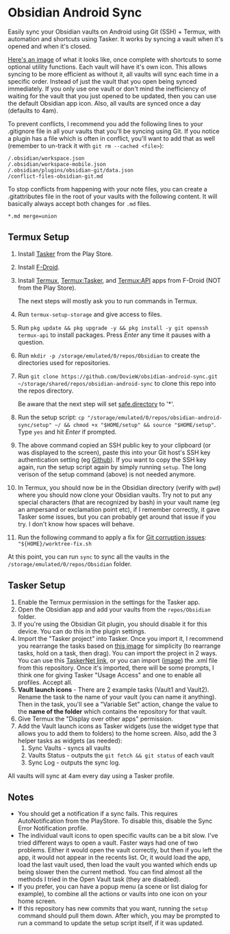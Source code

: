 # Obsidian Android Sync
Easily sync your Obsidian vaults on Android using Git (SSH) + Termux, with automation and shortcuts using Tasker.
It works by syncing a vault when it's opened and when it's closed.

[Here's an image](https://bit.ly/40hLIyt) of what it looks like, once complete with shortcuts to some optional utility functions. Each vault will have it's own icon. This allows syncing to be more efficient as without it, all vaults will sync each time in a specific order. Instead of just the vault that you open being synced immediately. If you only use one vault or don't mind the inefficiency of waiting for the vault that you just opened to be updated, then you can use the default Obsidian app icon. Also, all vaults are synced once a day (defaults to 4am).

To prevent conflicts, I recommend you add the following lines to your .gitignore file in all your vaults that you'll be syncing using Git. If you notice a plugin has a file which is often in conflict, you'll want to add that as well (remember to un-track it with `git rm --cached <file>`):
```gitignore
/.obsidian/workspace.json
/.obsidian/workspace-mobile.json
/.obsidian/plugins/obsidian-git/data.json
/conflict-files-obsidian-git.md
```
To stop conflicts from happening with your note files, you can create a .gitattributes file in the root of your vaults with the following content. It will basically always accept both changes for `.md` files.
```gitattributes
*.md merge=union
```
## Termux Setup
1. Install [Tasker](https://play.google.com/store/apps/details?id=net.dinglisch.android.taskerm&hl=en_US&gl=US) from the Play Store.
2. Install [F-Droid](https://f-droid.org/en/).
3. Install [Termux](https://f-droid.org/en/packages/com.termux/), [Termux:Tasker](https://f-droid.org/en/packages/com.termux.tasker/), and [Termux:API](https://f-droid.org/en/packages/com.termux.api/) apps from F-Droid (NOT from the Play Store).

   The next steps will mostly ask you to run commands in Termux.
4. Run `termux-setup-storage` and give access to files.
5. Run `pkg update && pkg upgrade -y && pkg install -y git openssh termux-api` to install packages. Press *Enter* any time it pauses with a question.
6. Run `mkdir -p /storage/emulated/0/repos/Obsidian` to create the directories used for repositories.
7. Run `git clone https://github.com/DovieW/obsidian-android-sync.git ~/storage/shared/repos/obsidian-android-sync` to clone this repo into the repos directory.

   Be aware that the next step will set [safe.directory](https://git-scm.com/docs/git-config/2.35.2#Documentation/git-config.txt-safedirectory) to '*'.
8. Run the setup script: `cp "/storage/emulated/0/repos/obsidian-android-sync/setup" ~/ && chmod +x "$HOME/setup" && source "$HOME/setup"`. Type `yes` and hit *Enter* if prompted.
9. The above command copied an SSH public key to your clipboard (or was displayed to the screen), paste this into your Git host's SSH key authentication setting (eg [Github](https://github.com/settings/keys)). If you want to copy the SSH key again, run the setup script again by simply running `setup`. The long verison of the setup command (above) is not needed anymore.
10. In Termux, you should now be in the Obsidian directory (verify with `pwd`) where you should now clone your Obsidian vaults. Try not to put any special characters (that are recognized by bash) in your vault name (eg an ampersand or exclamation point etc), if I remember correctly, it gave Tasker some issues, but you can probably get around that issue if you try. I don't know how spaces will behave.
11. Run the following command to apply a fix for [Git corruption issues](https://github.com/DovieW/obsidian-android-sync/issues/7): `"${HOME}/worktree-fix.sh`

At this point, you can run `sync` to sync all the vaults in the `/storage/emulated/0/repos/Obsidian` folder.
## Tasker Setup
1. Enable the Termux permission in the settings for the Tasker app.
2. Open the Obsidian app and add your vaults from the `repos/Obsidian` folder.
3. If you're using the Obsidian Git plugin, you should disable it for this device. You can do this in the plugin settings.
4. Import the "Tasker project" into Tasker. Once you import it, I recommend you rearrange the tasks based on [this image](https://imgur.com/a/6Gj6aRj) for simplicity (to rearrange tasks, hold on a task, then drag). You can import the project in 2 ways. You can use this [TaskerNet link](https://taskernet.com/shares/?user=AS35m8n3cQwLQVpqM%2Fik6LZsANJ%2F8SkOXbatTM3JXxEQY4KYaxES06TbTgTRcO7ziHKZXfzQKT1B&id=Project%3AObsidian+Syncing), or you can import ([image](https://imgur.com/a/Fvyl8HF)) the .xml file from this repository. Once it's imported, there will be some prompts, I think one for giving Tasker "Usage Access" and one to enable all profiles. Accept all.
5. **Vault launch icons** - There are 2 example tasks (Vault1 and Vault2). Rename the task to the name of your vault (you can name it anything). Then in the task, you'll see a "Variable Set" action, change the value to the **name of the folder** which contains the repository for that vault.
6. Give Termux the "Display over other apps" permission.
7. Add the Vault launch icons as Tasker widgets (use the widget type that allows you to add them to folders) to the home screen. Also, add the 3 helper tasks as widgets (as needed): 
   1. Sync Vaults   - syncs all vaults
   2. Vaults Status - outputs the `git fetch && git status` of each vault
   3. Sync Log      - outputs the sync log.

All vaults will sync at 4am every day using a Tasker profile.
## Notes
- You should get a notification if a sync fails. This requires AutoNotification from the PlayStore. To disable this, disable the Sync Error Notification profile.
- The individual vault icons to open specific vaults can be a bit slow. I've tried different ways to open a vault. Faster ways had one of two problems. Either it would open the vault correctly, but then if you left the app, it would not appear in the recents list. Or, it would load the app, load the last vault used, then load the vault you wanted which ends up being slower then the current method. You can find almost all the methods I tried in the Open Vault task (they are disabled).
- If you prefer, you can have a popup menu (a scene or list dialog for example), to combine all the actions or vaults into one icon on your home screen.
- If this repository has new commits that you want, running the `setup` command should pull them down. After which, you may be prompted to run a command to update the setup script itself, if it was updated.
